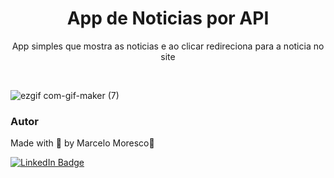 <h1 align="center">App de Noticias por API</h1>


<p align="center">App simples que mostra as noticias e ao clicar redireciona para a noticia no site</p>

<br>

![ezgif com-gif-maker (7)](https://user-images.githubusercontent.com/85464545/189952688-3324a1fa-ed90-4725-be37-b8ce82007c74.gif)


### Autor

Made with 💜 by Marcelo Moresco👋

[![LinkedIn Badge](https://img.shields.io/badge/-marcelomoresco-blue?style=flat-square&logo=Linkedin&logoColor=white&link=https://www.linkedin.com/in/marcelo-adriel-moresco-a32104179/)](https://www.linkedin.com/in/marcelo-adriel-moresco-a32104179/)
